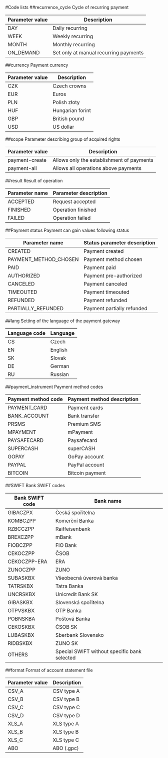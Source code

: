 #Code lists
##recurrence_cycle
Cycle of recurring payment

Parameter value|Description
-----------------|-----
DAY| Daily recurring
WEEK| Weekly recurring
MONTH| Monthly recurring
ON_DEMAND| Set only at manual recurring payments


##currency
Payment currency

Parameter value|Description
------------------|-----
CZK | Czech crowns
EUR | Euros
PLN | Polish złoty
HUF | Hungarian forint
GBP | British pound
USD | US dollar

##scope
Parameter describing group of acquired rights

Parameter value|Description
-------|-----
payment-create|Allows only the establishment of payments
payment-all|Allows all operations above payments

##result
Result of operation

Parameter name|Parameter description
---------------|---------------
ACCEPTED| Request accepted 
FINISHED| Operation finished
FAILED| Operation failed

##Payment status 
Payment can gain values following status

Parameter name|Status parameter description
-----------|---------------------
CREATED|Payment created 
PAYMENT_METHOD_CHOSEN|Payment method chosen
PAID|Payment paid
AUTHORIZED|Payment pre-authorized
CANCELED|Payment canceled
TIMEOUTED|Payment timeouted
REFUNDED|Payment refunded
PARTIALLY_REFUNDED|Payment partially refunded

##lang
Setting of the language of the payment gateway

Language code|Language
----------|-----
CS| Czech
EN| English
SK| Slovak
DE| German
RU| Russian

##payment_instrument
Payment method codes

Payment method code|Payment method description
-------------------|---------------------
PAYMENT_CARD| Payment cards
BANK_ACCOUNT| Bank transfer
PRSMS|Premium SMS
MPAYMENT|mPayment
PAYSAFECARD|Paysafecard
SUPERCASH|superCASH
GOPAY|GoPay account
PAYPAL|PayPal account
BITCOIN| Bitcoin payment

##SWIFT
Bank SWIFT codes

Bank SWIFT code|Bank name
---------|-----------
GIBACZPX| Česká spořitelna
​​KOMBCZPP| Komerční Banka
RZBCCZPP| Raiffeisenbank
BREXCZPP| mBank
FIOBCZPP| FIO Bank
CEKOCZPP| ČSOB
CEKOCZPP-ERA| ERA
ZUNOCZPP| ZUNO
SUBASKBX| Všeobecná úverová banka
TATRSKBX| Tatra Banka
UNCRSKBX| Unicredit Bank SK
GIBASKBX| Slovenská spořitelna
OTPVSKBX| OTP Banka
POBNSKBA| Poštová Banka
CEKOSKBX| ČSOB SK
LUBASKBX| Sberbank Slovensko
RIDBSKBX| ZUNO SK
OTHERS| Special SWIFT without specific bank selected

##format
Format of account statement file

Parameter value|Description
------------------|-----
CSV_A | CSV type A
CSV_B | CSV type B
CSV_C | CSV type C
CSV_D | CSV type D
XLS_A | XLS type A
XLS_B | XLS type B
XLS_C | XLS type C
ABO | ABO (.gpc)